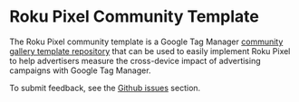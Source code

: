 # Roku Pixel Community Template

The Roku Pixel community template is a Google Tag Manager [community gallery template repository](https://support.google.com/tagmanager/answer/9454109) that can be used to easily implement Roku Pixel to help advertisers measure the cross-device impact of advertising campaigns with Google Tag Manager.

To submit feedback, see the [Github issues](https://github.com/roku-oss/ads-manager-gtm-template-pixel/issues) section.